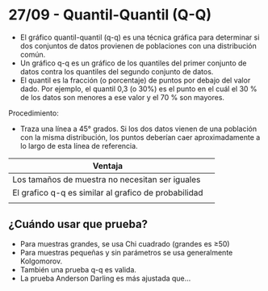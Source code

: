 # 27/09 - Quantil-Quantil (Q-Q)

- El gráfico quantil-quantil (q-q) es una técnica gráfica para determinar si dos conjuntos de datos provienen de poblaciones con una distribución común.
- Un gráfico q-q es un gráfico de los quantiles del primer conjunto de datos contra los quantiles del segundo conjunto de datos.
- El quantil es la fracción (o porcentaje) de puntos por debajo del valor dado. Por ejemplo, el quantil 0,3 (o 30%) es el punto en el cuál el 30 % de los datos son menores a ese valor y el 70 % son mayores.

Procedimiento:

- Traza una línea a 45° grados. Si los dos datos vienen de una población con la misma distribución, los puntos deberían caer aproximadamente a lo largo de esta línea de referencia.

| Ventaja |  |
| --- | --- |
| Los tamaños de muestra no necesitan ser iguales |  |
| El grafico q-q es similar al grafico de probabilidad |  |
|  |  |

## ¿Cuándo usar que prueba?

- Para muestras grandes, se usa Chi cuadrado (grandes es ≥50)
- Para muestras pequeñas y sin parámetros se usa generalmente Kolgomorov.
- También una prueba q-q es valida.
- La prueba Anderson Darling es más ajustada que…